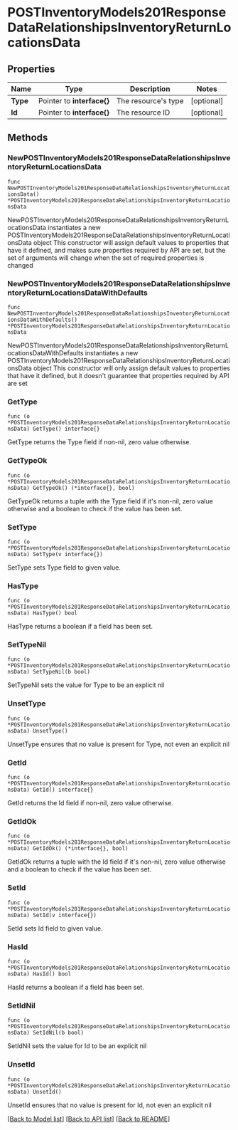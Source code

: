 # POSTInventoryModels201ResponseDataRelationshipsInventoryReturnLocationsData

## Properties

Name | Type | Description | Notes
------------ | ------------- | ------------- | -------------
**Type** | Pointer to **interface{}** | The resource&#39;s type | [optional] 
**Id** | Pointer to **interface{}** | The resource ID | [optional] 

## Methods

### NewPOSTInventoryModels201ResponseDataRelationshipsInventoryReturnLocationsData

`func NewPOSTInventoryModels201ResponseDataRelationshipsInventoryReturnLocationsData() *POSTInventoryModels201ResponseDataRelationshipsInventoryReturnLocationsData`

NewPOSTInventoryModels201ResponseDataRelationshipsInventoryReturnLocationsData instantiates a new POSTInventoryModels201ResponseDataRelationshipsInventoryReturnLocationsData object
This constructor will assign default values to properties that have it defined,
and makes sure properties required by API are set, but the set of arguments
will change when the set of required properties is changed

### NewPOSTInventoryModels201ResponseDataRelationshipsInventoryReturnLocationsDataWithDefaults

`func NewPOSTInventoryModels201ResponseDataRelationshipsInventoryReturnLocationsDataWithDefaults() *POSTInventoryModels201ResponseDataRelationshipsInventoryReturnLocationsData`

NewPOSTInventoryModels201ResponseDataRelationshipsInventoryReturnLocationsDataWithDefaults instantiates a new POSTInventoryModels201ResponseDataRelationshipsInventoryReturnLocationsData object
This constructor will only assign default values to properties that have it defined,
but it doesn't guarantee that properties required by API are set

### GetType

`func (o *POSTInventoryModels201ResponseDataRelationshipsInventoryReturnLocationsData) GetType() interface{}`

GetType returns the Type field if non-nil, zero value otherwise.

### GetTypeOk

`func (o *POSTInventoryModels201ResponseDataRelationshipsInventoryReturnLocationsData) GetTypeOk() (*interface{}, bool)`

GetTypeOk returns a tuple with the Type field if it's non-nil, zero value otherwise
and a boolean to check if the value has been set.

### SetType

`func (o *POSTInventoryModels201ResponseDataRelationshipsInventoryReturnLocationsData) SetType(v interface{})`

SetType sets Type field to given value.

### HasType

`func (o *POSTInventoryModels201ResponseDataRelationshipsInventoryReturnLocationsData) HasType() bool`

HasType returns a boolean if a field has been set.

### SetTypeNil

`func (o *POSTInventoryModels201ResponseDataRelationshipsInventoryReturnLocationsData) SetTypeNil(b bool)`

 SetTypeNil sets the value for Type to be an explicit nil

### UnsetType
`func (o *POSTInventoryModels201ResponseDataRelationshipsInventoryReturnLocationsData) UnsetType()`

UnsetType ensures that no value is present for Type, not even an explicit nil
### GetId

`func (o *POSTInventoryModels201ResponseDataRelationshipsInventoryReturnLocationsData) GetId() interface{}`

GetId returns the Id field if non-nil, zero value otherwise.

### GetIdOk

`func (o *POSTInventoryModels201ResponseDataRelationshipsInventoryReturnLocationsData) GetIdOk() (*interface{}, bool)`

GetIdOk returns a tuple with the Id field if it's non-nil, zero value otherwise
and a boolean to check if the value has been set.

### SetId

`func (o *POSTInventoryModels201ResponseDataRelationshipsInventoryReturnLocationsData) SetId(v interface{})`

SetId sets Id field to given value.

### HasId

`func (o *POSTInventoryModels201ResponseDataRelationshipsInventoryReturnLocationsData) HasId() bool`

HasId returns a boolean if a field has been set.

### SetIdNil

`func (o *POSTInventoryModels201ResponseDataRelationshipsInventoryReturnLocationsData) SetIdNil(b bool)`

 SetIdNil sets the value for Id to be an explicit nil

### UnsetId
`func (o *POSTInventoryModels201ResponseDataRelationshipsInventoryReturnLocationsData) UnsetId()`

UnsetId ensures that no value is present for Id, not even an explicit nil

[[Back to Model list]](../README.md#documentation-for-models) [[Back to API list]](../README.md#documentation-for-api-endpoints) [[Back to README]](../README.md)


